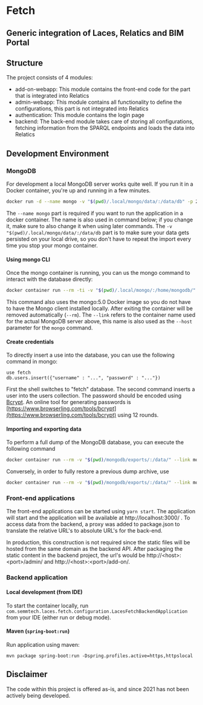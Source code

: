 # Fetch

## Generic integration of Laces, Relatics and BIM Portal

## Structure

The project consists of 4 modules:

* add-on-webapp: This module contains the front-end code for the part that is integrated into Relatics
* admin-webapp: This module contains all functionality to define the configurations, this part is not integrated into Relatics
* authentication: This module contains the login page
* backend: The back-end module takes care of storing all configurations, fetching information from the SPARQL endpoints and loads the data into Relatics

## Development Environment

### MongoDB

For development a local MongoDB server works quite well. If you run it in a Docker container, you're up and running in a few minutes.

```bash
docker run -d --name mongo -v "$(pwd)/.local/mongo/data/:/data/db" -p 27017:27017 mongo:5.0
```

The `--name mongo` part is required if you want to run the application in a docker container. The name is also used in command below; if you change it, make sure to also change it when using later commands.
The `-v "$(pwd)/.local/mongo/data/:/data/db` part is to make sure your data gets persisted on your local drive, so you don't have to repeat the import every time you stop your mongo container.

#### Using mongo CLI

Once the mongo container is running, you can us the mongo command to interact with the database directly:

```bash
docker container run --rm -ti -v "$(pwd)/.local/mongo/:/home/mongodb/" --link mongo mongo:5.0 mongo --host mongo
``` 

This command also uses the mongo:5.0 Docker image so you do not have to have the Mongo client installed locally. After exiting the container will be removed automatically (`--rm`). The `--link` refers to the container name used for the actual MongoDB server above, this name is also used as the `--host` parameter for the `mongo` command.

#### Create credentials

To directly insert a use into the database, you can use the following command in mongo:

```mongo
use fetch
db.users.insert({"username" : "...", "password" : "..."})
```

First the shell switches to "fetch" database. The second command inserts a user into the users collection. The password should be encoded using [Bcrypt](https://en.wikipedia.org/wiki/Bcrypt). An online tool for generating passwords is [https://www.browserling.com/tools/bcrypt](https://www.browserling.com/tools/bcrypt) using 12 rounds.

#### Importing and exporting data

To perform a full dump of the MongoDB database, you can execute the following command

```bash
docker container run --rm -v "$(pwd)/mongodb/exports/:/data/" --link mongo mongo:5.0 mongodump --host mongo -d fetch --archive=/data/fetch.agz --gzip
```

Conversely, in order to fully restore a previous dump archive, use

```bash
docker container run --rm -v "$(pwd)/mongodb/exports/:/data/" --link mongo mongo:5.0 mongorestore --host mongo --drop --archive=/data/fetch.agz --gzip
```

### Front-end applications

The front-end applications can be started using `yarn start`. The application will start and the application will be available at http://localhost:3000/ .
To access data from the backend, a proxy was added to package.json to translate the relative URL's to absolute URL's for the back-end.

In production, this construction is not required since the static files will be hosted from the same domain as the backend API. After packaging
the static content in the backend project, the url's would be http://\<host>:\<port>/admin/ and http://\<host>:\<port>/add-on/.

### Backend application

#### Local development (from IDE)

To start the container locally, run `com.semmtech.laces.fetch.configuration.LacesFetchBackendApplication` from your IDE (either run or debug mode).

#### Maven (`spring-boot:run`)

Run application using maven:

```
mvn package spring-boot:run -Dspring.profiles.active=https,httpslocal
```


## Disclaimer

The code within this project is offered as-is, and since 2021 has not been actively being developed.
